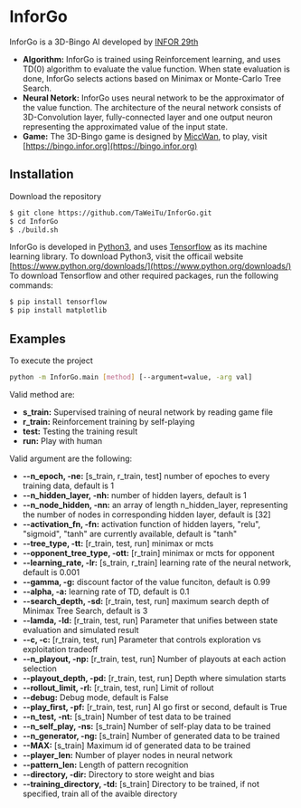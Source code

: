 # InforGo
InforGo is a 3D-Bingo AI developed by [INFOR 29th](https://infor.org)
* **Algorithm:** InforGo is trained using Reinforcement learning, and uses TD(0) algorithm to evaluate the value function. When state evaluation is done, InforGo selects actions based on Minimax or Monte-Carlo Tree Search.
* **Neural Netork:** InforGo uses neural network to be the approximator of the value function. The architecture of the neural network consists of 3D-Convolution layer, fully-connected layer and one output neuron representing the approximated value of the input state.
* **Game:** The 3D-Bingo game is designed by [MiccWan](https://github.com/MiccWan), to play, visit [https://bingo.infor.org](https://bingo.infor.org)
## Installation
Download the repository
```bash
$ git clone https://github.com/TaWeiTu/InforGo.git
$ cd InforGo
$ ./build.sh
```
InforGo is developed in [Python3](https://www.python.org/), and uses [Tensorflow](https://www.tensorflow.org/) as its machine learning library.
To download Python3, visit the officail website [https://www.python.org/downloads/](https://www.python.org/downloads/)
To download Tensorflow and other required packages, run the following commands:
```bash
$ pip install tensorflow
$ pip install matplotlib
```
## Examples
To execute the project
```bash
python -m InforGo.main [method] [--argument=value, -arg val]
```
Valid method are: 
* **s_train:** Supervised training of neural network by reading game file
* **r_train:** Reinforcement training by self-playing
* **test:** Testing the training result
* **run:** Play with human

Valid argument are the following:
* **\-\-n_epoch, -ne:** [s_train, r_train, test] number of epoches to every training data, default is 1
* **\-\-n_hidden_layer, -nh:** number of hidden layers, default is 1
* **\-\-n_node_hidden, -nn:** an array of length n_hidden_layer, representing the number of nodes in corresponding hidden layer, default is [32]
* **\-\-activation_fn, -fn:** activation function of hidden layers, "relu", "sigmoid", "tanh" are currently available, default is "tanh"
* **\-\-tree_type, -tt:** [r_train, test, run] minimax or mcts
* **\-\-opponent_tree_type, -ott:** [r_train] minimax or mcts for opponent
* **\-\-learning_rate, -lr:** [s_train, r_train] learning rate of the neural network, default is 0.001
* **\-\-gamma, -g:** discount factor of the value funciton, default is 0.99
* **\-\-alpha, -a:** learning rate of TD, default is 0.1
* **\-\-search_depth, -sd:** [r_train, test, run] maximum search depth of Minimax Tree Search, default is 3
* **\-\-lamda, -ld:** [r_train, test, run] Parameter that unifies between state evaluation and simulated result
* **\-\-c, -c:** [r_train, test, run] Parameter that controls exploration vs exploitation tradeoff
* **\-\-n_playout, -np:** [r_train, test, run] Number of playouts at each action selection
* **\-\-playout_depth, -pd:** [r_train, test, run] Depth where simulation starts
* **\-\-rollout_limit, -rl:** [r_train, test, run] Limit of rollout
* **\-\-debug:** Debug mode, default is False
* **\-\-play_first, -pf:** [r_train, test, run] AI go first or second, default is True
* **\-\-n_test, -nt:** [s_train] Number of test data to be trained
* **\-\-n_self_play, -ns:** [s_train] Number of self-play data to be trained
* **\-\-n_generator, -ng:** [s_train] Number of generated data to be trained
* **\-\-MAX:** [s_train] Maximum id of generated data to be trained
* **\-\-player_len:** Number of player nodes in neural network
* **\-\-pattern_len:** Length of pattern recognition
* **\-\-directory, -dir:** Directory to store weight and bias
* **\-\-training_directory, -td:** [s_train] Directory to be trained, if not specified, train all of the avaible directory
